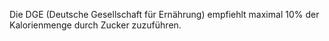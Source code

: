 Die DGE (Deutsche Gesellschaft für Ernährung) empfiehlt maximal 10% der Kalorienmenge durch Zucker zuzuführen.
